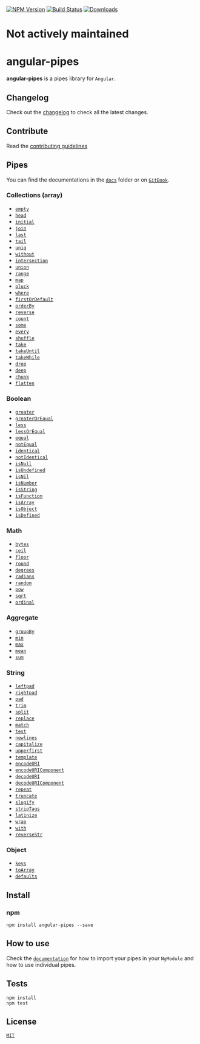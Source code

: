 [![NPM Version](https://img.shields.io/npm/v/@wizbii/angular-pipes.svg)](https://npmjs.org/package/angular-pipes)
[![Build Status](https://github.com/wizbii/nest-bugsnag/actions/workflows/main.yml/badge.svg)](https://github.com/wizbii/angular-pipes/actions)
[![Downloads](https://img.shields.io/npm/dt/@wizbii/angular-pipes.svg)](https://npmjs.org/package/@wizbii//angular-pipes)

# Not actively maintained

# angular-pipes

**angular-pipes** is a pipes library for `Angular`.

## Changelog

Check out the [changelog](./CHANGELOG.md) to check all the latest changes.

## Contribute

Read the [contributing guidelines](./CONTRIBUTING.md)

## Pipes

You can find the documentations in the [`docs`](./docs) folder or on [`GitBook`](https://fknop.gitbooks.io/angular-pipes/).

### Collections (array)

- [`empty`](./docs/array.md#empty)
- [`head`](./docs/array.md#head)
- [`initial`](./docs/array.md#initial)
- [`join`](./docs/array.md#join)
- [`last`](./docs/array.md#last)
- [`tail`](./docs/array.md#tail)
- [`uniq`](./docs/array.md#uniq)
- [`without`](./docs/array.md#without)
- [`intersection`](./docs/array.md#intersection)
- [`union`](./docs/array.md#union)
- [`range`](./docs/array.md#range)
- [`map`](./docs/array.md#map)
- [`pluck`](./docs/array.md#pluck)
- [`where`](./docs/array.md#where)
- [`firstOrDefault`](./docs/array.md#firstordefault)
- [`orderBy`](./docs/array.md#orderby)
- [`reverse`](./docs/array.md#reverse)
- [`count`](./docs/array.md#count)
- [`some`](./docs/array.md#some)
- [`every`](./docs/array.md#every)
- [`shuffle`](./docs/array.md#shuffle)
- [`take`](./docs/array.md#take)
- [`takeUntil`](./docs/array.md#takeuntil)
- [`takeWhile`](./docs/array.md#takewhile)
- [`drop`](./docs/array.md#drop)
- [`deep`](./docs/array.md#deep)
- [`chunk`](./docs/array.md#chunk)
- [`flatten`](./docs/array.md#flatten)

### Boolean

- [`greater`](./docs/boolean.md#greater)
- [`greaterOrEqual`](./docs/boolean.md#greaterorequal)
- [`less`](./docs/boolean.md#less)
- [`lessOrEqual`](./docs/boolean.md#lessorequal)
- [`equal`](./docs/boolean.md#equal)
- [`notEqual`](./docs/boolean.md#notequal)
- [`identical`](./docs/boolean.md#identical)
- [`notIdentical`](./docs/boolean.md#notidentical)
- [`isNull`](./docs/boolean.md#isnull)
- [`isUndefined`](./docs/boolean.md#isundefined)
- [`isNil`](./docs/boolean.md#isnil)
- [`isNumber`](./docs/boolean.md#isnumber)
- [`isString`](./docs/boolean.md#isstring)
- [`isFunction`](./docs/boolean.md#isfunction)
- [`isArray`](./docs/boolean.md#isarray)
- [`isObject`](./docs/boolean.md#isobject)
- [`isDefined`](./docs/boolean.md#isdefined)

### Math

- [`bytes`](./docs/math.md#bytes)
- [`ceil`](./docs/math.md#ceil)
- [`floor`](./docs/math.md#floor)
- [`round`](./docs/math.md#round)
- [`degrees`](./docs/math.md#degrees)
- [`radians`](./docs/math.md#radians)
- [`random`](./docs/math.md#random)
- [`pow`](./docs/math.md#pow)
- [`sqrt`](./docs/math.md#sqrt)
- [`ordinal`](./docs/math.md#ordinal)

### Aggregate

- [`groupBy`](./docs/aggregate.md#groupby)
- [`min`](./docs/aggregate.md#min)
- [`max`](./docs/aggregate.md#max)
- [`mean`](./docs/aggregate.md#mean)
- [`sum`](./docs/aggregate.md#sum)

### String

- [`leftpad`](./docs/string.md#leftpad)
- [`rightpad`](./docs/string.md#rightpad)
- [`pad`](./docs/string.md#pad)
- [`trim`](./docs/string.md#trim)
- [`split`](./docs/string.md#split)
- [`replace`](./docs/string.md#replace)
- [`match`](./docs/string.md#match)
- [`test`](./docs/string.md#test)
- [`newlines`](./docs/string.md#newlines)
- [`capitalize`](./docs/string.md#capitalize)
- [`upperfirst`](./docs/string.md#upperfirst)
- [`template`](./docs/string.md#template)
- [`encodeURI`](./docs/string.md#encodeuri)
- [`encodeURIComponent`](./docs/string.md#encodeuricomponent)
- [`decodeURI`](./docs/string.md#decodeuri)
- [`decodeURIComponent`](./docs/string.md#decodeuricomponent)
- [`repeat`](./docs/string.md#repeat)
- [`truncate`](./docs/string.md#truncate)
- [`slugify`](./docs/string.md#slugify)
- [`stripTags`](./docs/string.md#striptags)
- [`latinize`](./docs/string.md#latinize)
- [`wrap`](./docs/string.md#wrap)
- [`with`](./docs/string.md#with)
- [`reverseStr`](./docs/string.md#reversestr)

### Object

- [`keys`](./docs/object.md#keys)
- [`toArray`](./docs/object.md#toarray)
- [`defaults`](./docs/object.md#defaults)

## Install

### npm

```
npm install angular-pipes --save
```

## How to use

Check the [`documentation`](./docs) for how to import your pipes in your `NgModule` and how to use individual pipes.

## Tests

```
npm install
npm test
```

## License

[`MIT`](./LICENSE.md)
